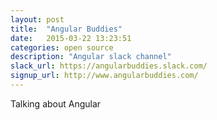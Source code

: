 ```yaml
---
layout: post
title:  "Angular Buddies"
date:   2015-03-22 13:23:51
categories: open source
description: "Angular slack channel"
slack_url: https://angularbuddies.slack.com/
signup_url: http://www.angularbuddies.com/
---
```

Talking about Angular
